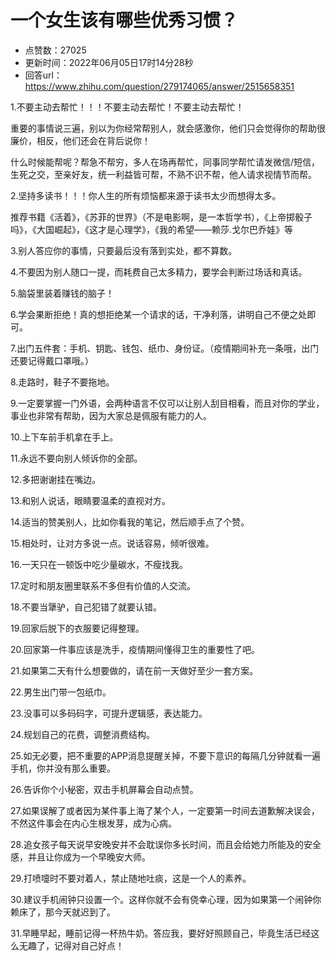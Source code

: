 # 一个女生该有哪些优秀习惯？
- 点赞数：27025
- 更新时间：2022年06月05日17时14分28秒
- 回答url：https://www.zhihu.com/question/279174065/answer/2515658351
<body>
 <p data-pid="be03kOXC">1.不要主动去帮忙！！！不要主动去帮忙！不要主动去帮忙！</p>
 <p data-pid="7oc9n0-Z">重要的事情说三遍，别以为你经常帮别人，就会感激你，他们只会觉得你的帮助很廉价，相反，他们还会在背后说你！</p>
 <p data-pid="kg3mGY3R">什么时候能帮呢？帮急不帮穷，多人在场再帮忙，同事同学帮忙请发微信/短信，生死之交，至亲好友，统一利益皆可帮，不熟不识不帮，他人请求视情节而帮。</p>
 <p data-pid="HN5x9Ka1">2.坚持多读书！！！你人生的所有烦恼都来源于读书太少而想得太多。</p>
 <p data-pid="2B1etEF9">推荐书籍《活着》，《苏菲的世界》（不是电影啊，是一本哲学书），《上帝掷骰子吗》，《大国崛起》，《这才是心理学》，《我的希望——赖莎.戈尔巴乔娃》等</p>
 <p data-pid="iD5Tqmcn">3.别人答应你的事情，只要最后没有落到实处，都不算数。</p>
 <p data-pid="evOtK4G9">4.不要因为别人随口一提，而耗费自己太多精力，要学会判断过场话和真话。</p>
 <p data-pid="XKeotIPL">5.脑袋里装着赚钱的脑子！</p>
 <p data-pid="QgoIDgGJ">6.学会果断拒绝！真的想拒绝某一个请求的话，干净利落，讲明自己不便之处即可。</p>
 <p data-pid="f3Ci_oyt">7.出门五件套：手机、钥匙、钱包、纸巾、身份证。（疫情期间补充一条哦，出门还要记得戴口罩哦。）</p>
 <p data-pid="s_wzj2p7">8.走路时，鞋子不要拖地。</p>
 <p data-pid="17CTYVKG">9.一定要掌握一门外语，会两种语言不仅可以让别人刮目相看，而且对你的学业，事业也非常有帮助，因为大家总是佩服有能力的人。</p>
 <p data-pid="7IggFspq">10.上下车前手机拿在手上。</p>
 <p data-pid="AOaMsDjr">11.永远不要向别人倾诉你的全部。</p>
 <p data-pid="wlepU6AU">12.多把谢谢挂在嘴边。</p>
 <p data-pid="O1iEqbXK">13.和别人说话，眼睛要温柔的直视对方。</p>
 <p data-pid="B3B8Mq5Y">14.适当的赞美别人，比如你看我的笔记，然后顺手点了个赞。</p>
 <p data-pid="7W6vMQqg">15.相处时，让对方多说一点。说话容易，倾听很难。</p>
 <p data-pid="w92gz7kv">16.一天只在一顿饭中吃少量碳水，不瘦找我。</p>
 <p data-pid="hPJiIUsI">17.定时和朋友圈里联系不多但有价值的人交流。</p>
 <p data-pid="BTG7fFR-">18.不要当犟驴，自己犯错了就要认错。</p>
 <p data-pid="dku-2nkn">19.回家后脱下的衣服要记得整理。</p>
 <p data-pid="4_DX67y-">20.回家第一件事应该是洗手，疫情期间懂得卫生的重要性了吧。</p>
 <p data-pid="UyE_CMx4">21.如果第二天有什么想要做的，请在前一天做好至少一套方案。</p>
 <p data-pid="SMj6mW6-">22.男生出门带一包纸巾。</p>
 <p data-pid="PYXc_Iph">23.没事可以多码码字，可提升逻辑感，表达能力。</p>
 <p data-pid="KhBPD0vo">24.规划自己的花费，调整消费结构。</p>
 <p data-pid="v03XI6Do">25.如无必要，把不重要的APP消息提醒关掉，不要下意识的每隔几分钟就看一遍手机，你并没有那么重要。</p>
 <p data-pid="qo_XBtbV">26.告诉你个小秘密，双击手机屏幕会自动点赞。</p>
 <p data-pid="HYW8eWG3">27.如果误解了或者因为某件事上海了某个人，一定要第一时间去道歉解决误会，不然这件事会在内心生根发芽，成为心病。</p>
 <p data-pid="bxKjYqb4">28.追女孩子每天说早安晚安并不会耽误你多长时间，而且会给她力所能及的安全感，并且让你成为一个早晚安大师。</p>
 <p data-pid="3mPbD_v0">29.打喷嚏时不要对着人，禁止随地吐痰，这是一个人的素养。</p>
 <p data-pid="XH4tiNzX">30.建议手机闹钟只设置一个。这样你就不会有侥幸心理，因为如果第一个闹钟你赖床了，那今天就迟到了。</p>
 <p data-pid="73rhXpB_">31.早睡早起，睡前记得一杯热牛奶。答应我，要好好照顾自己，毕竟生活已经这么无趣了，记得对自己好点！</p>
 <p></p>
</body>